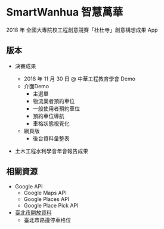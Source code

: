 # SmartWanhua 智慧萬華

2018 年 全國大專院校工程創意競賽「杜杜寺」創意構想成果 App

## 版本
- 決賽成果
    - 2018 年 11 月 30 日 @ 中華工程教育學會 Demo
    - 介面Demo
        - 主選單
        - 物流業者預約車位
        - 一般使用者預約車位
        - 預約車位導航
        - 車格狀態視覺化
    - 網頁版
        - 後台資料彙整表
        
- 土木工程水利學會年會報告成果

## 相關資源
- Google API
    - Google Maps API
    - Google Places API
    - Google Place Pick API
- [臺北市開放資料](https://data.taipei)
    - 臺北市路邊停車格位
